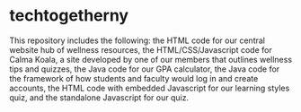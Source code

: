 # techtogetherny
This repository includes the following:
the HTML code for our central website hub of wellness resources,
the HTML/CSS/Javascript code for Calma Koala, a site developed by one of our members that outlines wellness tips and quizzes,
the Java code for our GPA calculator,
the Java code for the framework of how students and faculty would log in and create accounts,
the HTML code with embedded Javascript for our learning styles quiz,
and the standalone Javascript for our quiz.

